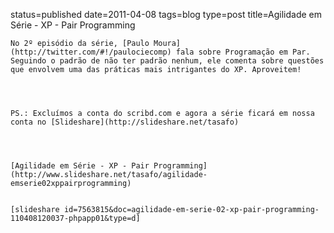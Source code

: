 status=published
date=2011-04-08
tags=blog
type=post
title=Agilidade em Série - XP - Pair Programming
~~~~~~
No 2º episódio da série, [Paulo Moura](http://twitter.com/#!/paulociecomp) fala sobre Programação em Par. Seguindo o padrão de não ter padrão nenhum, ele comenta sobre questões que envolvem uma das práticas mais intrigantes do XP. Aproveitem!




PS.: Excluímos a conta do scribd.com e agora a série ficará em nossa conta no [Slideshare](http://slideshare.net/tasafo)




[Agilidade em Série - XP - Pair Programming](http://www.slideshare.net/tasafo/agilidade-emserie02xppairprogramming)


[slideshare id=7563815&doc=agilidade-em-serie-02-xp-pair-programming-110408120037-phpapp01&type=d]
